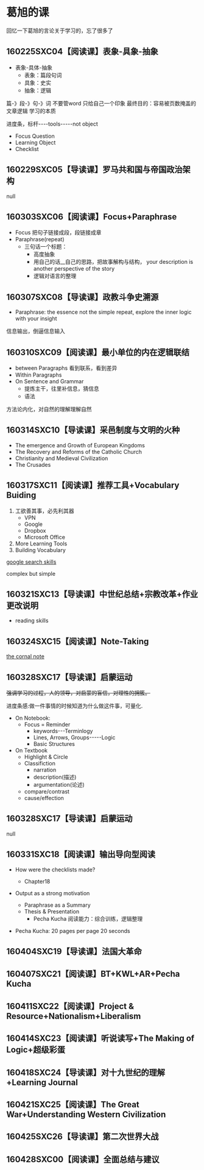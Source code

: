 # 葛旭的课
回忆一下葛旭的言论关于学习的，忘了很多了


## 160225SXC04【阅读课】表象-具象-抽象

* 表象-具体-抽象
  * 表象：篇段句词
  * 具象：史实
  * 抽象：逻辑  

篇-》段-》句-》词
不要管word
只给自己一个印象
最终目的：容易被页数掩盖的文章逻辑
学习的本质

进度条，标杆----tools-----not object


* Focus Question
* Learning Object
* Checklist


## 160229SXC05【导读课】罗马共和国与帝国政治架构
null

## 160303SXC06【阅读课】Focus+Paraphrase

* Focus
把句子链接成段，段链接成章
* Paraphrase(repeat)
  * 三句话一个标题：
    * 高度抽象
    * 用自己的话__自己的思路，把故事解构与结构，
    your description is another perspective of the story
    * 逻辑对语言的整理

## 160307SXC08【导读课】政教斗争史溯源

* Paraphrase: the essence
not the simple repeat, explore the inner logic with your insight

信息输出，倒逼信息输入

## 160310SXC09【阅读课】最小单位的内在逻辑联结
* between Paragraphs
看到联系，看到差异
* Within Paragraphs
* On Sentence and Grammar
  * 提炼主干，往里补信息，猜信息
  * 语法

方法论内化，对自然的理解理解自然


## 160314SXC10【导读课】采邑制度与文明的火种
* The emergence and Growth of European Kingdoms
* The Recovery and Reforms of the Catholic Church
* Christianity and Medieval Civilization
* The Crusades



## 160317SXC11【阅读课】推荐工具+Vocabulary Buiding
1. 工欲善其事，必先利其器
   * VPN
   * Google 
   * Dropbox
   * Microsoft Office
2. More Learning Tools
3. Building Vocabulary 

[google search skills](https://www.pcmag.com/how-to/google-search-tips-youll-want-to-learn)

complex but simple

## 160321SXC13【导读课】中世纪总结+宗教改革+作业更改说明 
* reading skills


## 160324SXC15【阅读课】Note-Taking
[the cornal note](../../../philosophy/habit/note_taking.md)
## 160328SXC17【导读课】启蒙运动
~~强调学习的过程，人的领导，对启蒙的盲信，对理性的拥簇。~~

进度条感:做一件事情的时候知道为什么做这件事，可量化.

* On Notebook:
  * Focus = Reminder
    * keywords---Terminlogy
    * Lines, Arrows, Groups-----Logic
    * Basic Structures
* On Textbook
  * Highlight & Circle
  * Classifiction
    * narration
    * description(描述)
    * argumentation(论述)
  * compare/contrast
  * cause/effection

## 160328SXC17【导读课】启蒙运动
null

## 160331SXC18【阅读课】输出导向型阅读
* How were the checklists made?
  * Chapter18
* Output as a strong motivation
  * Paraphrase as a Summary
  * Thesis & Presentation
    * Pecha Kucha
阅读能力：综合训练，逻辑整理

* Pecha Kucha: 20 pages per page 20 seconds

## 160404SXC19【导读课】法国大革命

## 160407SXC21【阅读课】BT+KWL+AR+Pecha Kucha

## 160411SXC22【阅读课】Project & Resource+Nationalism+Liberalism  

## 160414SXC23【阅读课】听说读写+The Making of Logic+超级彩蛋

## 160418SXC24【导读课】对十九世纪的理解+Learning Journal

## 160421SXC25【阅读课】The Great War+Understanding Western Civilization

## 160425SXC26【导读课】第二次世界大战

## 160428SXC00【阅读课】全面总结与建议